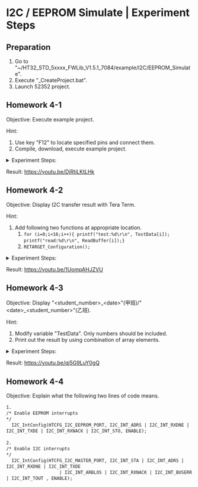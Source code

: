 # I2C / EEPROM Simulate | Experiment Steps

## Preparation

1. Go to "~/HT32_STD_5xxxx_FWLib_V1.5.1_7084/example/I2C/EEPROM_Simulate".
2. Execute "_CreateProject.bat".
3. Launch 52352 project.

## Homework 4-1

Objective: Execute example project.

Hint:

1. Use key "F12" to locate specified pins and connect them.
2. Compile, download, execute example project.

<details><summary>Experiment Steps:</summary>

1. Connect ESK32-30501 dev-board to ESK300 eval-board and bread board. (not powered)
   1. VDD to 3V3.
   2. GND to GND.
   3. ![SCL/SDA connection](./../multimedia/image.png)
2. After powered on and loaded with modified code, only LED1/D7 should be on.
   1. LED1/D7 off: Transfer failed.
   2. LED2/D8 on: Transfer failed.

</details>

Result: <https://youtu.be/DjRtjLKtLHk>

## Homework 4-2

Objective: Display I2C transfer result with Tera Term.

Hint:

1. Add following two functions at appropriate location.
   1. ```for (i=0;i<16;i++){ printf("test:%d\r\n", TestData[i]); printf("read:%d\r\n", ReadBuffer[i]);}```
   2. ```RETARGET_Configuration();```

<details><summary>Experiment Steps:</summary>

1. Modify code.
   1. Add code 2 to the start of "main" function.
   2. Add code 1 to the end of "main" function and before infinite loop.
2. Connect ESK32-30501 dev-board to ESK300 eval-board and bread board. (not powered)
   1. VDD to 3V3.
   2. GND to GND.
   3. ![SCL/SDA connection](./../multimedia/image.png)
2. After powered on and loaded with modified code, only LED1/D7 should be on. Test and read data should be displayed on Tera Term.
   1. LED1/D7 off: Transfer failed.
   2. LED2/D8 on: Transfer failed.

</details>

Result: <https://youtu.be/1UompAHJZVU>

## Homework 4-3

Objective: Display "\<student_number\>\_\<date\>"(甲班)/"\<date\>\_\<student_number\>"(乙班).

Hint:

1. Modify variable "TestData". Only numbers should be included.
2. Print out the result by using combination of array elements.

<details><summary>Experiment Steps:</summary>

1. Modify code.
   1. Edit "TestData" variable to contain your student number and date number.
   2. Edit print function to print out words like "11278041_20230930"(甲班)/"20230930_11278041"(乙班).
2. Connect ESK32-30501 dev-board to ESK300 eval-board and bread board. (not powered)
   1. VDD to 3V3.
   2. GND to GND.
   3. ![SCL/SDA connection](./../multimedia/image.png)
3. After powered on and loaded with modified code, only LED1/D7 should be on. Test and read data should be displayed on Tera Term.
   1. LED1/D7 off: Transfer failed.
   2. LED2/D8 on: Transfer failed.

</details>

Result: <https://youtu.be/qj5G9LuY0gQ>

## Homework 4-4

Objective: Explain what the following two lines of code means.

```
1.
/* Enable EEPROM interrupts                                                                               */
  I2C_IntConfig(HTCFG_I2C_EEPROM_PORT, I2C_INT_ADRS | I2C_INT_RXDNE | I2C_INT_TXDE | I2C_INT_RXNACK | I2C_INT_STO, ENABLE);

2.
/* Enable I2C interrupts                                                                                  */
  I2C_IntConfig(HTCFG_I2C_MASTER_PORT, I2C_INT_STA | I2C_INT_ADRS | I2C_INT_RXDNE | I2C_INT_TXDE
                    | I2C_INT_ARBLOS | I2C_INT_RXNACK | I2C_INT_BUSERR | I2C_INT_TOUT , ENABLE);
```

